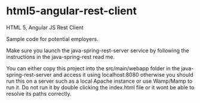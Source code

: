html5-angular-rest-client
=========================

HTML 5, Angular JS Rest Client

Sample code for potential employers.

Make sure you launch the java-spring-rest-server service by following the instructions in the java-spring-rest read me.

You can either copy this project into the src/main/webapp folder in the java-spring-rest-server and access it using localhost:8080 otherwise you should run this on a server such as a local Apache instance or use Wamp/Mamp to run it. Do not run it by double clicking the index.html file or it wont be able to resolve its paths correctly.
